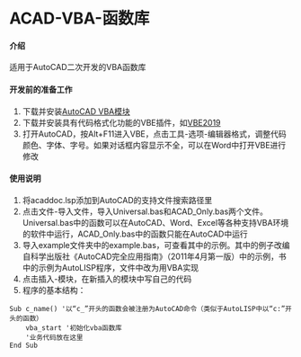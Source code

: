 # ACAD-VBA-函数库

#### 介绍
适用于AutoCAD二次开发的VBA函数库

#### 开发前的准备工作

1.  下载并安装[AutoCAD VBA模块](https://www.autodesk.com.cn/support/technical/article/caas/tsarticles/tsarticles/CHS/ts/3kxk0RyvfWTfSfAIrcmsLQ.html)
2.  下载并安装具有代码格式化功能的VBE插件，如[VBE2019](https://club.excelhome.net/thread-1461076-1-1.html?_dsign=0fd6df83)
3.  打开AutoCAD，按Alt+F11进入VBE，点击工具-选项-编辑器格式，调整代码颜色、字体、字号。如果对话框内容显示不全，可以在Word中打开VBE进行修改

#### 使用说明

1.  将acaddoc.lsp添加到AutoCAD的支持文件搜索路径里
2.  点击文件-导入文件，导入Universal.bas和ACAD_Only.bas两个文件。Universal.bas中的函数可以在AutoCAD、Word、Excel等各种支持VBA环境的软件中运行，ACAD_Only.bas中的函数只能在AutoCAD中运行
3.  导入example文件夹中的example.bas，可查看其中的示例。其中的例子改编自科学出版社《AutoCAD完全应用指南》（2011年4月第一版）中的示例，书中的示例为AutoLISP程序，文件中改为用VBA实现
4.  点击插入-模块，在新插入的模块中写自己的代码
5.  程序的基本结构：
```basic
Sub c_name() '以“c_”开头的函数会被注册为AutoCAD命令（类似于AutoLISP中以“c:”开头的函数）
    vba_start '初始化vba函数库
    '业务代码放在这里
End Sub
```

